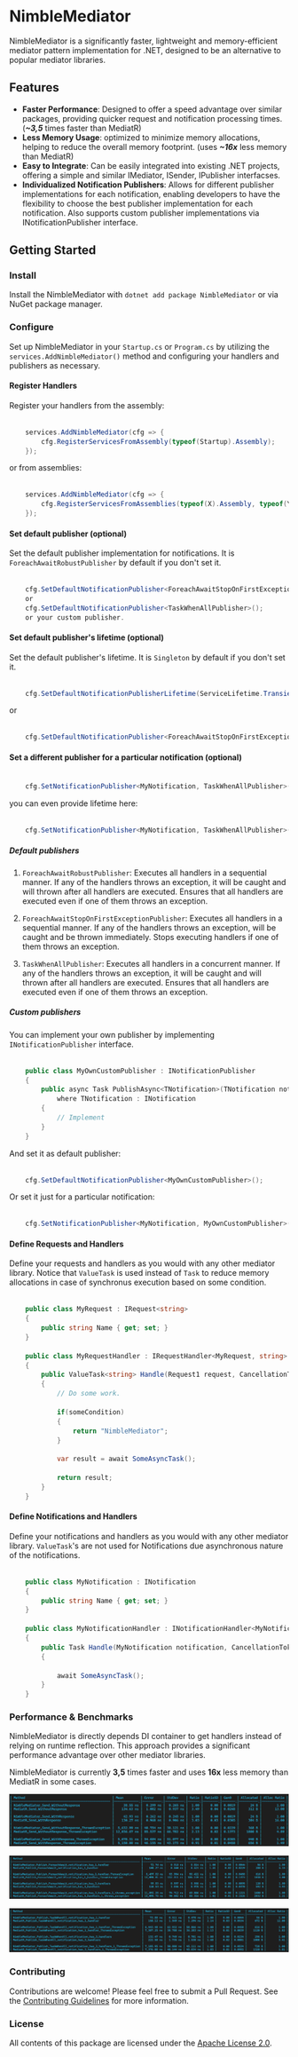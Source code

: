 # NimbleMediator

NimbleMediator is a significantly faster, lightweight and memory-efficient mediator pattern implementation for .NET, designed to be an alternative to popular mediator libraries.

## Features

- **Faster Performance**: Designed to offer a speed advantage over similar packages, providing quicker request and notification processing times. (***~3,5*** times faster than MediatR)
- **Less Memory Usage**: optimized to minimize memory allocations, helping to reduce the overall memory footprint. (uses ***~16x*** less memory than MediatR)
- **Easy to Integrate**:  Can be easily integrated into existing .NET projects, offering a simple and similar IMediator, ISender, IPublisher interfacses.
- **Individualized Notification Publishers**:  Allows for different publisher implementations for each notification, enabling developers to have the flexibility to choose the best publisher implementation for each notification. Also supports custom publisher implementations via INotificationPublisher interface.

## Getting Started

### Install
Install the NimbleMediator with ```dotnet add package NimbleMediator``` or via NuGet package manager.

### Configure
Set up NimbleMediator in your ``Startup.cs`` or ``Program.cs`` by utilizing the ``services.AddNimbleMediator()`` method and configuring your handlers and publishers as necessary.

#### Register Handlers
Register your handlers from the assembly:
    
```csharp

    services.AddNimbleMediator(cfg => {
        cfg.RegisterServicesFromAssembly(typeof(Startup).Assembly);
    });

```

or from assemblies:
    
```csharp
    
    services.AddNimbleMediator(cfg => {
        cfg.RegisterServicesFromAssemblies(typeof(X).Assembly, typeof(Y).Assembly, typeof(Z).Assembly);
    });

```

#### Set default publisher (optional)
Set the default publisher implementation for notifications.
It is ``ForeachAwaitRobustPublisher`` by default if you don't set it.

```csharp

    cfg.SetDefaultNotificationPublisher<ForeachAwaitStopOnFirstExceptionPublisher>();
    or
    cfg.SetDefaultNotificationPublisher<TaskWhenAllPublisher>();
    or your custom publisher.
```

#### Set default publisher's lifetime (optional)
Set the default publisher's lifetime. It is ``Singleton`` by default if you don't set it.

```csharp

    cfg.SetDefaultNotificationPublisherLifetime(ServiceLifetime.Transient);

```

or 

```csharp

    cfg.SetDefaultNotificationPublisher<ForeachAwaitStopOnFirstExceptionPublisher>(ServiceLifetime.Transient);

```

#### Set a different publisher for a particular notification (optional)

```csharp

    cfg.SetNotificationPublisher<MyNotification, TaskWhenAllPublisher>();

```

you can even provide lifetime here:

```csharp

    cfg.SetNotificationPublisher<MyNotification, TaskWhenAllPublisher>(ServiceLifetime.Singleton);

```

##### Default publishers
1. ``ForeachAwaitRobustPublisher``: Executes all handlers in a sequential manner. If any of the handlers throws an exception, it will be caught and will thrown after all handlers are executed. Ensures that all handlers are executed even if one of them throws an exception.

2. ``ForeachAwaitStopOnFirstExceptionPublisher``: Executes all handlers in a sequential manner. If any of the handlers throws an exception, will be caught and be thrown immediately. Stops executing handlers if one of them throws an exception.

3. ``TaskWhenAllPublisher``: Executes all handlers in a concurrent manner. If any of the handlers throws an exception, it will be caught and will thrown after all handlers are executed. Ensures that all handlers are executed even if one of them throws an exception.

##### Custom publishers
You can implement your own publisher by implementing ``INotificationPublisher`` interface.

```csharp

    public class MyOwnCustomPublisher : INotificationPublisher
    {
        public async Task PublishAsync<TNotification>(TNotification notification, IEnumerable<INotificationHandler<TNotification>> handlers, CancellationToken cancellationToken) 
            where TNotification : INotification
        {
            // Implement
        }
    }

```

And set it as default publisher:

```csharp

    cfg.SetDefaultNotificationPublisher<MyOwnCustomPublisher>();

```

Or set it just for a particular notification:

```csharp

    cfg.SetNotificationPublisher<MyNotification, MyOwnCustomPublisher>();

```

#### Define Requests and Handlers
Define your requests and handlers as you would with any other mediator library.
Notice that ``ValueTask`` is used instead of ``Task`` to reduce memory allocations in case of synchronus execution based on some condition.


```csharp

    public class MyRequest : IRequest<string> 
    { 
        public string Name { get; set; }
    }

    public class MyRequestHandler : IRequestHandler<MyRequest, string>
    {
        public ValueTask<string> Handle(Request1 request, CancellationToken cancellationToken)
        {
            // Do some work.

            if(someCondition)
            {
                return "NimbleMediator";
            }

            var result = await SomeAsyncTask();

            return result;
        }
    }

```

#### Define Notifications and Handlers
Define your notifications and handlers as you would with any other mediator library.
``ValueTask``'s are not used for Notifications due asynchronous nature of the notifications.

```csharp

    public class MyNotification : INotification 
    { 
        public string Name { get; set; }
    }

    public class MyNotificationHandler : INotificationHandler<MyNotification>
    {
        public Task Handle(MyNotification notification, CancellationToken cancellationToken)
        {

            await SomeAsyncTask();
        }
    }

```

### Performance & Benchmarks

NimbleMediator is directly depends DI container to get handlers instead of relying on runtime reflection. This approach provides a significant performance advantage over other mediator libraries.

NimbleMediator is currently **3,5** times faster and uses **16x** less memory than MediatR in some cases.

![send_benchmark](benchmarks/send_benchmark.png)

![publish_foreachawait_benchmark](benchmarks/publish_foreachawait_benchmark.png)

![publish_taskwhenall_benchmark](benchmarks/publish_taskwhenall_benchmark.png)


### Contributing

Contributions are welcome! Please feel free to submit a Pull Request. See the [Contributing Guidelines](CONTRIBUTING.md) for more information.

### License
All contents of this package are licensed under the [Apache License 2.0](LICENSE).
